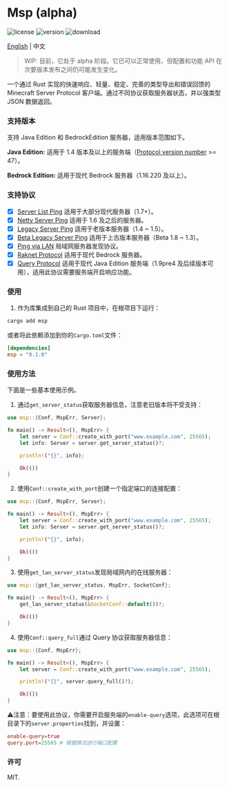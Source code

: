 # Msp (alpha)

![license](https://flat.badgen.net/badge/license/MIT/blue) ![version](https://flat.badgen.net/crates/v/msp) ![download](https://flat.badgen.net/crates/d/msp)

<p><a href="README.md">English</a> | 中文</p>

> WIP: 目前，它处于 alpha 阶段。它已可以正常使用，但配置和功能 API 在次要版本发布之间仍可能发生变化。

一个通过 Rust 实现的快速响应、轻量、稳定、完善的类型导出和错误回馈的 Minecraft Server Protocol 客户端。通过不同协议获取服务器状态，并以强类型 JSON 数据返回。

### 支持版本

支持 Java Edition 和 BedrockEdition 服务器，适用版本范围如下。

**Java Edition:** 适用于 1.4 版本及以上的服务端（[Protocol version number](https://wiki.vg/Protocol_version_numbers) >= 47）。

**Bedrock Edition:** 适用于现代 Bedrock 服务器（1.16.220 及以上）。

### 支持协议

- [x] [Server List Ping](https://wiki.vg/Server_List_Ping) 适用于大部分现代服务器（1.7+）。
- [x] [Netty Server Ping](https://wiki.vg/Server_List_Ping#1.6) 适用于 1.6 及之后的服务器。
- [x] [Legacy Server Ping](https://wiki.vg/Server_List_Ping#1.4_to_1.5) 适用于老版本服务器（1.4 ~ 1.5）。
- [x] [Beta Legacy Server Ping](https://wiki.vg/Server_List_Ping#Beta_1.8_to_1.3) 适用于上古版本服务器（Beta 1.8 ~ 1.3）。
- [x] [Ping via LAN](https://wiki.vg/Server_List_Ping#Ping_via_LAN_.28Open_to_LAN_in_Singleplayer.29) 局域网服务器发现协议。
- [x] [Raknet Protocol](https://wiki.vg/Raknet_Protocol) 适用于现代 Bedrock 服务器。
- [x] [Query Protocol](https://wiki.vg/Query) 适用于现代 Java Edition 服务端（1.9pre4 及后续版本可用），适用此协议需要服务端开启响应功能。

### 使用

1. 作为库集成到自己的 Rust 项目中，在根项目下运行：

```bash
cargo add msp
```

或者将此依赖添加到你的`Cargo.toml`文件：

```toml
[dependencies]
msp = "0.1.0"
```

### 使用方法

下面是一些基本使用示例。

1. 通过`get_server_status`获取服务器信息，注意老旧版本将不受支持：

```rust
use msp::{Conf, MspErr, Server};

fn main() -> Result<(), MspErr> {
    let server = Conf::create_with_port("www.example.com", 25565);
    let info: Server = server.get_server_status()?;

    println!("{}", info);

    Ok(())
}
```

2. 使用`Conf::create_with_port`创建一个指定端口的连接配置：

```rust
use msp::{Conf, MspErr, Server};

fn main() -> Result<(), MspErr> {
    let server = Conf::create_with_port("www.example.com", 25565);
    let info: Server = server.get_server_status()?;

    println!("{}", info);

    Ok(())
}
```

3. 使用`get_lan_server_status`发现局域网内的在线服务器：

```rust
use msp::{get_lan_server_status, MspErr, SocketConf};

fn main() -> Result<(), MspErr> {
    get_lan_server_status(&SocketConf::default())?;

    Ok(())
}
```

4. 使用`Conf::query_full`通过 Query 协议获取服务器信息：

```rust
use msp::{Conf, MspErr};

fn main() -> Result<(), MspErr> {
    let server = Conf::create_with_port("www.example.com", 25565);

    println!("{}", server.query_full()?);

    Ok(())
}
```

:warning:注意：要使用此协议，你需要开启服务端的`enable-query`选项，此选项可在根目录下的`server.properties`找到，并设置：

```toml
enable-query=true
query.port=25565 # 根据情况进行端口配置
```

### 许可

MIT.
